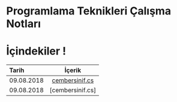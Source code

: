 # Programlama Teknikleri Çalışma Notları #
# İçindekiler !

| Tarih  | İçerik 
| :------------ |:---------------:
| 09.08.2018      | [cembersinif.cs](https://github.com/odabirtanri/programlateknikleri/blob/master/cembersinif.cs)
| 09.08.2018      | [cembersinif.cs]

